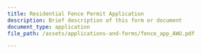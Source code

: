 ```yaml
---
title: Residential Fence Permit Application
description: Brief description of this form or document
document_type: application
file_path: /assets/applications-and-forms/fence_app_AWU.pdf

---
```

